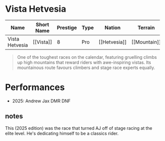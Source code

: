 # Vista Hetvesia

| Name | Short Name | Prestige | Type | Nation | Terrain | Length |
|-----|------|------|-----|----|-----|-----|
| Vista Hetvesia | [[Vista]] | 8 | Pro | [[Hetvesia]] | [[Mountain]] | 14 Stages

> One of the toughest races on the calendar, featuring gruelling climbs up high mountains that reward riders with awe-inspiring vistas. Its mountainous route favours climbers and stage race experts equally.

# Performances

* 2025: Andrew Jax DMR DNF

## notes

This (2025 edition) was the race that turned AJ off of stage racing at the elite level. He's dedicating himself to be a classics rider.